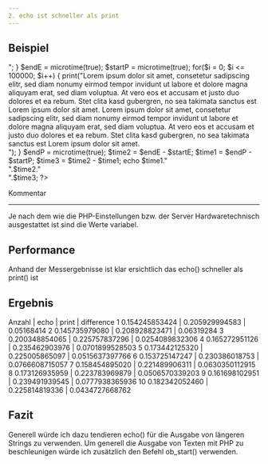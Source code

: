 ```yaml
---
2. echo ist schneller als print
---
```


Beispiel
--------
  <?php
  $startE = microtime(true);
  for($i = 0; $i <= 100000; $i++)
  {
   echo "Lorem ipsum dolor sit amet, consetetur sadipscing elitr, sed diam nonumy eirmod tempor invidunt ut labore et dolore magna aliquyam erat, sed diam voluptua. At vero eos et accusam et justo duo dolores et ea rebum. Stet clita kasd gubergren, no sea takimata sanctus est Lorem ipsum dolor sit amet. Lorem ipsum dolor sit amet, consetetur sadipscing elitr, sed diam nonumy eirmod tempor invidunt ut labore et dolore magna aliquyam erat, sed diam voluptua. At vero eos et accusam et justo duo dolores et ea rebum. Stet clita kasd gubergren, no sea takimata sanctus est Lorem ipsum dolor sit amet.<br>";
  }
  $endE = microtime(true);



$startP = microtime(true);
for($i = 0; $i <= 100000; $i++)
{
  print("Lorem ipsum dolor sit amet, consetetur sadipscing elitr, sed diam nonumy eirmod tempor invidunt ut labore et dolore magna aliquyam erat, sed diam voluptua. At vero eos et accusam et justo duo dolores et ea rebum. Stet clita kasd gubergren, no sea takimata sanctus est Lorem ipsum dolor sit amet. Lorem ipsum dolor sit amet, consetetur sadipscing elitr, sed diam nonumy eirmod tempor invidunt ut labore et dolore magna aliquyam erat, sed diam voluptua. At vero eos et accusam et justo duo dolores et ea rebum. Stet clita kasd gubergren, no sea takimata sanctus est Lorem ipsum dolor sit amet.<br>");
}
$endP = microtime(true);

$time2 = $endE - $startE;
$time1 = $endP - $startP;
$time3 = $time2 - $time1;
echo $time1."<br>".$time2."<br>".$time3;
?>

Kommentar
_________
Je nach dem wie die PHP-Einstellungen bzw. der Server Hardwaretechnisch ausgestattet ist sind die Werte variabel.

Performance
-----------

Anhand der Messergebnisse ist klar ersichtlich das echo() schneller als print() ist

Ergebnis
-----------
Anzahl | echo | print | difference
1  0.154245853424 | 0.205929994583 | 0.05168414
2  0.145735979080 | 0.208928823471 | 0.06319284
3  0.200348854065 | 0.225757837296 | 0.0254089832306
4  0.165272951126 | 0.235462903976 | 0.0701899528503
5  0.173442125320 | 0.225005865097 | 0.0515637397766
6  0.153725147247 | 0.230386018753 | 0.0766608715057
7  0.158454895020 | 0.221489906311 | 0.0630350112915
8  0.173126935959 | 0.223783969879 | 0.0506570339203
9  0.161698102951 | 0.239491939545 | 0.0777938365936
10 0.182342052460 | 0.225814819336 | 0.0434727668762

Fazit
------

Generell würde ich dazu tendieren echo() für die Ausgabe von längeren Strings zu verwenden. Um generell die Ausgabe von Texten mit PHP zu beschleunigen würde ich zusätzlich den Befehl ob_start() verwenden.
